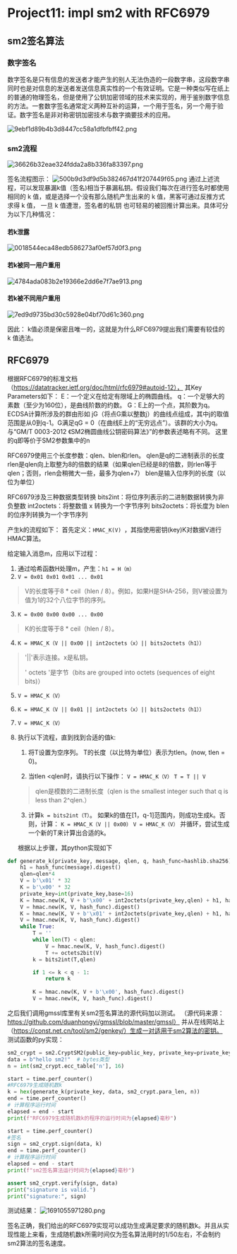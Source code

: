 # Project11: impl sm2 with RFC6979
## sm2签名算法
### 数字签名
数字签名是只有信息的发送者才能产生的别人无法伪造的一段数字串，这段数字串同时也是对信息的发送者发送信息真实性的一个有效证明。它是一种类似写在纸上的普通的物理签名，但是使用了公钥加密领域的技术来实现的，用于鉴别数字信息的方法。一套数字签名通常定义两种互补的运算，一个用于签名，另一个用于验证。数字签名是非对称密钥加密技术与数字摘要技术的应用。



![9ebf1d89b4b3d8447cc58a1dfbfbff42.png](https://i2.mjj.rip/2023/07/08/9ebf1d89b4b3d8447cc58a1dfbfbff42.png)



### sm2流程
![36626b32eae324fdda2a8b336fa83397.png](https://i2.mjj.rip/2023/07/08/36626b32eae324fdda2a8b336fa83397.png)

签名流程图示：
![500b9d3df9d5b382467d41f207449f65.png](https://i3.mjj.rip/2023/07/09/500b9d3df9d5b382467d41f207449f65.png)
 通过上述流程，可以发现暴漏k值（签名)相当于暴漏私钥。假设我们每次在进行签名时都使用相同的 k 值，或是选择一个没有那么随机产生出来的 k 值，黑客可通过反推方式求得 k 值， 一旦 k 值遭泄，签名者的私钥 也可轻易的被回推计算出来。具体可分为以下几种情况：

 #### 若k泄露
 ![0018544eca48edb586273af0ef57d0f3.png](https://i2.mjj.rip/2023/07/08/0018544eca48edb586273af0ef57d0f3.png)

#### 若k被同一用户重用
![4784ada083b2e19366e2dd6e7f7ae913.png](https://i2.mjj.rip/2023/07/08/4784ada083b2e19366e2dd6e7f7ae913.png)
#### 若k被不同用户重用
![7ed9d9735bd30c5928e04bf70d61c360.png](https://i2.mjj.rip/2023/07/08/7ed9d9735bd30c5928e04bf70d61c360.png)

因此： k值必须是保密且唯一的，这就是为什么RFC6979提出我们需要有较佳的 k 值选法。

## RFC6979

根据RFC6979的标准文档（https://datatracker.ietf.org/doc/html/rfc6979#autoid-12），
其Key Parameters如下：
E：一个定义在给定有限域上的椭圆曲线。
q：一个足够大的素数（至少为160位），是曲线阶数的约数。
G：E上的一个点，其阶数为q。
ECDSA计算所涉及的群由形如 jG（将点G乘以整数j）的曲线点组成，其中j的取值范围是从0到q-1。G满足qG = 0（在曲线E上的“无穷远点”）。该群的大小为q。
与“GM/T 0003-2012 《SM2椭圆曲线公钥密码算法》”的参数表述略有不同。
这里的q即等价于SM2参数集中的n

RFC6979使用三个长度参数：qlen、blen和rlen。
qlen是q的二进制表示的长度
rlen是qlen向上取整为8的倍数的结果（如果qlen已经是8的倍数，则rlen等于qlen；否则，rlen会稍微大一些，最多为qlen+7）
blen是输入位序列的长度（以位为单位）

RFC6979涉及三种数据类型转换
bits2int：将位序列表示的二进制数据转换为非负整数
int2octets：将整数值 x 转换为一个字节序列
bits2octets：将长度为 blen 的位序列转换为一个字节序列


产生k的流程如下：
首先定义：`HMAC_K(V) `，其指使用密钥(key)K对数据V进行HMAC算法。

给定输入消息m，应用以下过程：
1. 通过哈希函数H处理m，产生：`h1 = H（m）`
2. `V = 0x01 0x01 0x01 ... 0x01`

  > V的长度等于8 * ceil（hlen / 8）。例如，如果H是SHA-256，则V被设置为值为1的32个八位字节的序列。
3. `K = 0x00 0x00 0x00 ... 0x00`

  > K的长度等于8 * ceil（hlen / 8）。
4. `K = HMAC_K（V || 0x00 || int2octets（x）|| bits2octets（h1））`
  >'||'表示连接。x是私钥。
  >
  >' octets '是字节（bits are grouped into octets (sequences of   eight bits)）
5. `V = HMAC_K（V）`

6. `K = HMAC_K（V || 0x01 || int2octets（x）|| bits2octets（h1））`

7. `V = HMAC_K（V）`

8. 执行以下流程，直到找到合适的值k:
   1. 将T设置为空序列。 T的长度（以比特为单位）表示为tlen。(now, tlen = 0)。

   2. 当tlen <qlen时，请执行以下操作：
   `V = HMAC_K（V）`
   `T = T || V`
   >qlen是模数的二进制长度（qlen is the smallest integer such that q is less than 2^qlen.）
   3. 计算`k = bits2int（T）`。
       如果k的值在[1，q-1]范围内，则成功生成k。否则，计算：
       `K = HMAC_K（V || 0x00）`
       `V = HMAC_K（V）`
       并循环，尝试生成一个新的T来计算出合适的k。
   
     根据以上步骤，其python实现如下
```python
def generate_k(private_key, message, qlen, q, hash_func=hashlib.sha256):
    h1 = hash_func(message).digest()
    qlen=qlen*4
    V = b'\x01' * 32
    K = b'\x00' * 32
    private_key=int(private_key,base=16)
    K = hmac.new(K, V + b'\x00' + int2octets(private_key,qlen) + h1, hash_func).digest()
    V = hmac.new(K, V, hash_func).digest()
    K = hmac.new(K, V + b'\x01' + int2octets(private_key,qlen) + h1, hash_func).digest()
    V = hmac.new(K, V, hash_func).digest()
    while True:
        T = ''
        while len(T) < qlen:  
            V = hmac.new(K, V, hash_func).digest()
            T += octets2bit(V)  
        k = bits2int(T,qlen)  

        if 1 <= k < q - 1:
            return k
        
        K = hmac.new(K, V + b'\x00', hash_func).digest()
        V = hmac.new(K, V, hash_func).digest()

```

之后我们调用gmssl库里有关sm2签名算法的源代码加以测试。
（源代码来源：https://github.com/duanhongyi/gmssl/blob/master/gmssl）
并从在线网站上（https://const.net.cn/tool/sm2/genkey/）生成一对适用于sm2算法的密钥。
测试函数的py实现：

```python
sm2_crypt = sm2.CryptSM2(public_key=public_key, private_key=private_key)
data = b"hello sm2!"  # bytes类型
n = int(sm2_crypt.ecc_table['n'], 16)

start = time.perf_counter()
#RFC6979生成随机数k
k = hex(generate_k(private_key, data, sm2_crypt.para_len, n))
end = time.perf_counter()
# 计算程序运行时间
elapsed = end - start
print(f"RFC6979生成随机数k的程序的运行时间为{elapsed}毫秒")

start = time.perf_counter()
#签名
sign = sm2_crypt.sign(data, k)
end = time.perf_counter()
# 计算程序运行时间
elapsed = end - start
print(f"sm2签名算法运行时间为{elapsed}毫秒")

assert sm2_crypt.verify(sign, data)
print("signature is valid.")
print("signature:", sign)
```

测试结果：
![1691055971280.png](https://img1.imgtp.com/2023/08/03/5rnysCrO.png)


签名正确，我们给出的RFC6979实现可以成功生成满足要求的随机数k。并且从实现性能上来看，生成随机数k所需时间仅为签名算法用时的1/50左右，不会制约sm2算法的签名速度。
